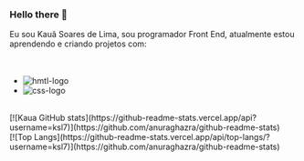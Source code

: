 ### Hello there 🖖

Eu sou Kauã Soares de Lima, sou programador Front End, atualmente estou aprendendo e criando projetos com: 
<br>
<br>
<br>
 - <img src="https://img.shields.io/badge/HTML5-E34F26?style=for-the-badge&logo=html5&logoColor=white" alt="hmtl-logo">
 - <img src="https://img.shields.io/badge/CSS3-1572B6?style=for-the-badge&logo=css3&logoColor=white" alt="css-logo">
<br>
[![Kaua GitHub stats](https://github-readme-stats.vercel.app/api?username=ksl7)](https://github.com/anuraghazra/github-readme-stats)
<br>
[![Top Langs](https://github-readme-stats.vercel.app/api/top-langs/?username=ksl7)](https://github.com/anuraghazra/github-readme-stats)
